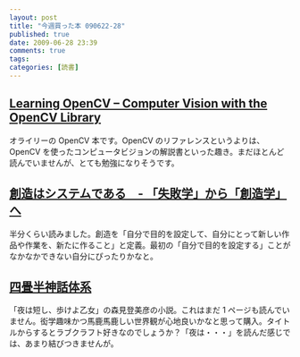 ```yaml
---
layout: post
title: "今週買った本 090622-28"
published: true
date: 2009-06-28 23:39
comments: true
tags:
categories: [読書]
---
```


## [Learning OpenCV &#8211; Computer Vision with the OpenCV Library](http://amazon.co.jp/o/ASIN/0596516134/nanataisan-22)

オライリーの OpenCV 本です。OpenCV のリファレンスというよりは、OpenCV を使ったコンピュータビジョンの解説書といった趣き。まだほとんど読んでいませんが、とても勉強になりそうです。

## [創造はシステムである　- 「失敗学」から「創造学」へ](http://amazon.co.jp/o/ASIN/4047101885/nanataisan-22)

半分くらい読みました。創造を「自分で目的を設定して、自分にとって新しい作品や作業を、新たに作ること」と定義。最初の「自分で目的を設定する」ことがなかなかできない自分にぴったりかなと。

## [四畳半神話体系](http://amazon.co.jp/o/ASIN/404387801X/nanataisan-22)

「夜は短し、歩けよ乙女」の森見登美彦の小説。これはまだ 1 ページも読んでいません。衒学趣味かつ馬鹿馬鹿しい世界観が心地良いかなと思って購入。タイトルからするとラブクラフト好きなのでしょうか？「夜は・・・」を読んだ感じでは、あまり結びつきませんが。
